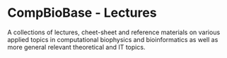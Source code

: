 CompBioBase - Lectures
===================
A collections of lectures, cheet-sheet and reference materials on various applied topics in computational biophysics and bioinformatics as well as more general relevant theoretical and IT topics.